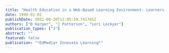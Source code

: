 ```yaml
---
title: "Health Education in a Web-Based Learning Environment: Learners' Perceptions"
date: 1999-01-01
publishDate: 2021-08-20T12:05:59.741765Z
authors: ["B Harper", "J Patterson", "Lori Lockyer"]
publication_types: ["2"]
abstract: ""
featured: false
publication: "*EdMedia+ Innovate Learning*"
---
```


